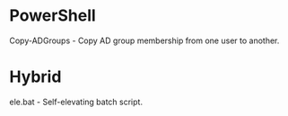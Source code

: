 # PowerShell
Copy-ADGroups - Copy AD group membership from one user to another.

# Hybrid
ele.bat - Self-elevating batch script.
